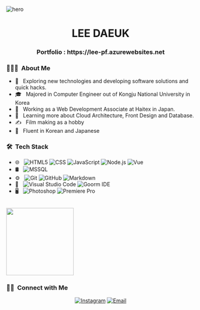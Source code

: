 ![hero](https://user-images.githubusercontent.com/46176241/102213907-cdd63800-3f1a-11eb-8cda-810fe7423e9f.jpeg)

<h1 align="center">LEE DAEUK</h1>
<h3 align="center">Portfolio : https://lee-pf.azurewebsites.net</h3>

<h3> 👨🏻‍💻 &nbsp;About Me </h3>

- 🤔 &nbsp; Exploring new technologies and developing software solutions and quick hacks.
- 🎓 &nbsp; Majored in Computer Engineer out of Kongju National University in Korea
- 💼 &nbsp; Working as a Web Development Associate at Haitex in Japan.
- 🌱 &nbsp; Learning more about Cloud Architecture, Front Design and Database.
- ✍️ &nbsp; Film making as a hobby
- :speech_balloon: &nbsp; Fluent in Korean and Japanese
<h3> 🛠 &nbsp;Tech Stack</h3>

- 🌐 &nbsp;
  ![HTML5](https://img.shields.io/badge/-HTML5-333333?style=flat&logo=HTML5)
  ![CSS](https://img.shields.io/badge/-CSS-333333?style=flat&logo=CSS3&logoColor=1572B6)
  ![JavaScript](https://img.shields.io/badge/-JavaScript-333333?style=flat&logo=javascript)
  ![Node.js](https://img.shields.io/badge/-Node.js-333333?style=flat&logo=node.js)
  ![Vue](https://img.shields.io/badge/-Vue-333333?style=flat&logo=vue.js)
- 🛢 &nbsp;
  ![MSSQL](https://img.shields.io/badge/-MSSQL-333333?style=flat&logo=microsoft-sql-server)
- ⚙️ &nbsp;
  ![Git](https://img.shields.io/badge/-Git-333333?style=flat&logo=git)
  ![GitHub](https://img.shields.io/badge/-GitHub-333333?style=flat&logo=github)
  ![Markdown](https://img.shields.io/badge/-Markdown-333333?style=flat&logo=markdown)
- 🔧 &nbsp;
  ![Visual Studio Code](https://img.shields.io/badge/-Visual%20Studio%20Code-333333?style=flat&logo=visual-studio-code&logoColor=007ACC)
  ![Goorm IDE](https://img.shields.io/badge/-Goorm-333333?style=flat&logo=icloud)
- 🖥 &nbsp;
  ![Photoshop](https://img.shields.io/badge/-Photoshop-333333?style=flat&logo=adobe-photoshop)
  ![Premiere Pro](https://img.shields.io/badge/-PremierePro-333333?style=flat&logo=adobe-Premiere-pro)

<br/>

<a href="https://github.com/LEEDAEUK">
  <img height="180em" src="https://github-readme-stats.vercel.app/api/top-langs/?username=LEEDAEUK&theme=buefy&layout=compact" />
</a>

<br/>

<h3> 🤝🏻 &nbsp;Connect with Me </h3>

<p align="center">
<!-- <a href="https://www.adityavsingh.com/"><img alt="Website" src="https://img.shields.io/badge/Website-www.adityavsingh.com-blue?style=flat-square&logo=google-chrome"></a> -->
<!-- <a href="https://www.linkedin.com/in/AVS1508/"><img alt="LinkedIn" src="https://img.shields.io/badge/LinkedIn-Aditya%20Vikram%20Singh-blue?style=flat-square&logo=linkedin"></a> -->
<a href="https://www.instagram.com/dae_uks/"><img alt="Instagram" src="https://img.shields.io/badge/Instagram-dae_uks-blue?style=flat-square&logo=instagram"></a>
<a href="mailto:eodnr96@gmail.com"><img alt="Email" src="https://img.shields.io/badge/Email-eodnr96@gmail.com-blue?style=flat-square&logo=gmail"></a>
</p>

